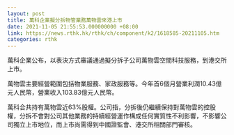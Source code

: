 ```yaml
---
layout: post
title: 萬科企業擬分拆物管業務萬物雲來港上市
date: 2021-11-05 21:55:53.000000000 +08:00
link: https://news.rthk.hk/rthk/ch/component/k2/1618585-20211105.htm
categories: rthk
---
```


萬科企業公布，以表決方式審議通過擬分拆子公司萬物雲空間科技服務，到港交所上市。

萬物雲主要經營範圍包括物業服務、家政服務等。今年首6個月營業利潤10.43億元人民幣，營業收入103.83億元人民幣。

萬科合共持有萬物雲近63%股權。公司指，分拆後仍繼續保持對萬物雲的控股權，分拆不會對公司其他業務的持續經營運作構成任何實質性不利影響，不影響公司獨立上市地位，而上市尚需得到中國證監會、港交所相關部門審核。
